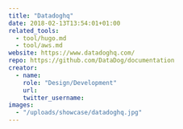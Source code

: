 ```yaml
---
title: "Datadoghq"
date: 2018-02-13T13:54:01+01:00
related_tools:
  - tool/hugo.md
  - tool/aws.md
website: https://www.datadoghq.com/
repo: https://github.com/DataDog/documentation
creator:
  - name:
    role: "Design/Development"
    url:
    twitter_username:
images:
  - "/uploads/showcase/datadoghq.jpg"
---
```

